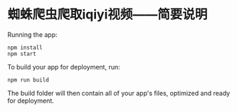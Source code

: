 # 蜘蛛爬虫爬取iqiyi视频——简要说明



Running the app:

```
npm install
npm start
```

To build your app for deployment, run:

```
npm run build
```

The build folder will then contain all of your app's files, optimized and ready for deployment.

